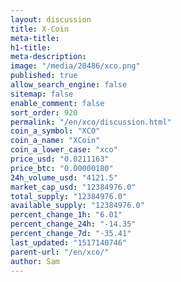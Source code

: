 ```yaml
---
layout: discussion
title: X-Coin
meta-title: 
h1-title: 
meta-description: 
image: "/media/20486/xco.png"
published: true
allow_search_engine: false
sitemap: false
enable_comment: false
sort_order: 920
permalink: "/en/xco/discussion.html"
coin_a_symbol: "XCO"
coin_a_name: "XCoin"
coin_a_lower_case: "xco"
price_usd: "0.0211163"
price_btc: "0.00000180"
24h_volume_usd: "4121.5"
market_cap_usd: "12384976.0"
total_supply: "12384976.0"
available_supply: "12384976.0"
percent_change_1h: "6.01"
percent_change_24h: "-14.35"
percent_change_7d: "-35.41"
last_updated: "1517140746"
parent-url: "/en/xco/"
author: Sam
---
```



